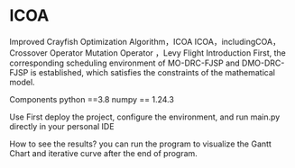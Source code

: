 # ICOA
Improved Crayfish Optimization Algorithm，ICOA
ICOA，includingCOA，Crossover Operator Mutation Operator ，Levy Flight
Introduction
First, the corresponding scheduling environment of MO-DRC-FJSP and DMO-DRC-FJSP is established, which satisfies the constraints of the mathematical model.

Components
python ==3.8
numpy == 1.24.3

Use
First deploy the project, configure the environment, and run main.py directly in your personal IDE

How to see the  results?
you can run the program to visualize the Gantt Chart and iterative curve after the end of program.
